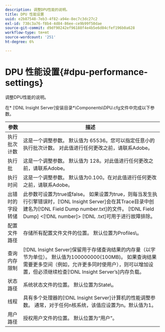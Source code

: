 ```yaml
---
description: 调整DPU性能的说明。
title: DPU 性能设置
uuid: e2b87548-7eb3-4f82-a94e-8ec7c3dc27c2
exl-id: 738c3a76-f8b4-4d84-86ee-ce9b99f50dae
source-git-commit: d9df90242ef96188f4e4b5e6d04cfef196b0a628
workflow-type: tm+mt
source-wordcount: '251'
ht-degree: 6%

---
```


# DPU 性能设置{#dpu-performance-settings}

调整DPU性能的说明。

在* [!DNL Insight Server]安装目录*\Components\DPU.cfg文件中完成以下参数。

| 参数 | 描述 |
|---|---|
| 执行批次计数 | 这是一个调整参数。 默认值为 65536。您可以指定任意小的执行批次计数。 对此值进行任何更改之前，请联系Adobe。 |
| 执行批 | 这是一个调整参数。 默认值为 128。对此值进行任何更改之前，请联系Adobe。 |
| 执行时间 | 这是一个调整参数。 默认值为0.100。在对此值进行任何更改之前，请联系Adobe。 |
| 出错时的字段转储 | 此参数可设置为true或false。 如果设置为true，则每当发生执行引擎错误时，[!DNL Insight Server]会在其Trace目录中创建名为[!DNL Field Dump number.txt]的文件。 [!DNL Field Dump] &lt;[!DNL number]> [!DNL .txt]可用于进行故障排除。 |
| 配置文件路径 | 存储所有配置文件文件的位置。 默认位置为Profiles\。 |
| 查询内存限制 | [!DNL Insight Server]保留用于存储查询结果的内存量（以字节为单位）。 默认值为100000000(100MB)。 如果查询结果需要更多空间（例如，允许更多同时使用户），则可以增加设置，但必须继续检查[!DNL Insight Server’s]内存负载。 |
| 状态路径 | 系统状态文件的位置。 默认位置为State\。 |
| 线程 | 具有多个处理器的[!DNL Insight Server]计算机的性能调整参数。 通常，对于任何n核系统，该值应设置为n。默认值为1。 |
| 用户路径 | 授权用户文件的位置。 默认位置为“用户”。 |
